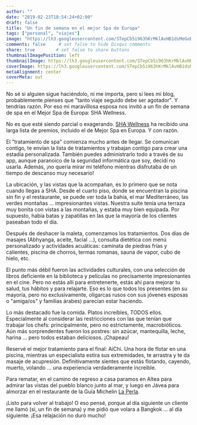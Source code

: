 ```yaml
---
author: ""
date: "2019-02-23T18:54:24+02:00"
draft: false
title: "Un fin de semana en el mejor Spa de Europa"
tags: ["personal", "viajes"]
image: "https://lh3.googleusercontent.com/STepCb5i963hKrMklAvHB1dsMeGoE5-BFJTDRCCQytgNChJaEZ9b4Rvb-4fN_QRoMP8fnKbKfCJYu5d1cOEFpDJ9VA0b4FylAp1sDcNLKTLkEMwUEPhVq8XhK0L61UhMCu33axkiTak=w1920-h1080"
comments: false     # set false to hide Disqus comments
share: true        # set false to share buttons
thumbnailImagePosition: left
thumbnailImage: https://lh3.googleusercontent.com/STepCb5i963hKrMklAvHB1dsMeGoE5-BFJTDRCCQytgNChJaEZ9b4Rvb-4fN_QRoMP8fnKbKfCJYu5d1cOEFpDJ9VA0b4FylAp1sDcNLKTLkEMwUEPhVq8XhK0L61UhMCu33axkiTak=w1920-h1080
coverImage: https://lh3.googleusercontent.com/STepCb5i963hKrMklAvHB1dsMeGoE5-BFJTDRCCQytgNChJaEZ9b4Rvb-4fN_QRoMP8fnKbKfCJYu5d1cOEFpDJ9VA0b4FylAp1sDcNLKTLkEMwUEPhVq8XhK0L61UhMCu33axkiTak=w1920-h1080
metaAlignment: center
coverMeta: out
---
```


No sé si alguien sigue haciéndolo, ni me importa, pero si lees mi blog, probablemente pienses que "tanto viaje seguido debe ser agotador". Y tendrías razón. Por eso mi maravillosa esposa nos invitó a un fin de semana de spa en el Mejor Spa de Europa: SHA Wellness.

<!--more-->

No es que esté siendo parcial o exagerando. [SHA Wellness](https://shawellnessclinic.com) ha recibido una larga lista de premios, incluido el de Mejor Spa en Europa. Y con razón.

El "tratamiento de spa" comienza mucho antes de llegar. Se comunican contigo, te envían la lista de tratamientos y trabajan contigo para crear una estadía personalizada. También puedes administrarlo todo a través de su app, aunque paranoico de la seguridad informática que soy, decidí no usarla. Además, ¡no quería mirar mi teléfono mientras disfrutaba de un tiempo de descanso muy necesario!

La ubicación, y las vistas que la acompañan, es lo primero que se nota cuando llegas a SHA. Desde el cuarto piso, donde se encuentran la piscina sin fin y el restaurante, se puede ver toda la bahía, el mar Mediterráneo, las verdes montañas ... impresionantes vistas. Nuestra suite tenía una terraza muy bonita con vistas a las montañas, y estaba muy bien equipada. Por supuesto, había batas y zapatillas en las que la mayoría de los clientes paseaban todo el día.

Después de deshacer la maleta, comenzamos los tratamientos. Dos días de masajes (Abhyanga, aceite, facial ...), consulta dietética con menú personalizado y actividades acuáticas: caminata de piedras frías y calientes, piscina de chorros, termas romanas, sauna de vapor, cubo de hielo, etc.

El punto más débil fueron las actividades culturales, con una selección de libros deficiente en la biblioteca y películas no precisamente impresionantes en el cine. Pero no estás allí para entretenerte, estás ahí para mejorar tu salud, tus hábitos y para relajarte. Eso es lo que todos los presentes (en su mayoría, pero no exclusivamente, oligarcas rusos con sus jóvenes esposas o "amiga/os" y familias árabes) parecían estar haciendo.

Lo más destacado fue la comida. Platos increíbles, TODOS ellos. Especialmente al considerar las restricciones con las que tenían que trabajar los chefs: principalmente, pero no estrictamente, macrobióticos. Aún más sorprendentes fueron los postres: sin azúcar, mantequilla, leche, harina ... pero todos estaban deliciosos. ¡Chapeau!

Reservé el mejor tratamiento para el final: AiChi. Una hora de flotar en una piscina, mientras un especialista estira sus extremidades, te arrastra y te da masaje de acupresión. Definitivamente sientes que estás flotando, cayendo, muerto, volando ... una experiencia verdaderamente increíble.

Para rematar, en el camino de regreso a casa paramos en Altea para admirar las vistas del pueblo blanco junto al mar, y luego en Jávea para almorzar en el restaurante de la Guía Michelin [La Perla](https://www.laperladejavea.com/).

¡Listo para volver al trabajo! O eso pensé, porque al día siguiente un cliente me llamó (sí, un fin de semana) y me pidió que volara a Bangkok ... al día siguiente. ¡Esa relajación no duró mucho!

<script src="https://cdn.jsdelivr.net/npm/publicalbum@latest/dist/pa-embed-player.min.js" async></script>
<div class="pa-embed-player" style="width:100%; height:480px; display:none;"
  data-link="https://photos.app.goo.gl/6exuXG3sc4YL76ZP6"
  data-title="177 new photos by Jorge Cortell">
  <img data-src="https://lh3.googleusercontent.com/X_J-N-5NV5LNLLJTSGoVTdYRGtZUUm7im5s7upL3UmOqq6WLjQOAre-SnlSGkWigcYbrOq-1IvCS8G5Ll1fxZAOkuGfaqxpHFwxXkhJUXfhf7D6wwCcPQRoLkswDhWiWYP2qlk4Ym4E=w1920-h1080" src="" alt="" />
  <img data-src="https://lh3.googleusercontent.com/2xwQKAL5eUWAUVVM6z9Rnj3nFm7q7nracjieoDpBpQsEWXfJk2eUCWRXDImrhOWcCrn9tf1GB0hPRxntPlq2RaIENhS6vmmYmlKN4-2tJWwshWAEOe34-BHG1dr_pS9feVc7yETDL-c=w1920-h1080" src="" alt="" />
  <img data-src="https://lh3.googleusercontent.com/a5l4tVyMe7mR_zqpC57iycDJo6QE4_LLHMdMTKVbONNLLX8GWpWztbBBEdWpIRo7b9kInMldpA7xHg_txbTmNvk6k-TEyi2ZqLzjTlFRn3a_zbLBS1NfRxuOZDS1ovKBBpjeMCOCzSg=w1920-h1080" src="" alt="" />
  <img data-src="https://lh3.googleusercontent.com/q3T5GfTgOlFTz3ot46IA3PX_r7kF_-5SMtrk3bL6znUCmAFyHq-VQUWzv1qxyLrQeF9UBa1iou1CsX1ttnnsvhxiUopHOaJ0I3cGvJMY6KhZ5gjiIVriKEI-XKkccK4ATLz-Av8cM2Y=w1920-h1080" src="" alt="" />
  <img data-src="https://lh3.googleusercontent.com/6VMpsM4T87P1D1J0JkQHRenN6IBAGyvHa2hAvRUaoef4qwYfuGKQh_VkkVjL8DNirOioB2PdsXPWGhH21C5pKpYUn-gWr7yfLIniZtjxZb01kftT3S9D4WE9W_P309u5iChpzUZ_CTg=w1920-h1080" src="" alt="" />
  <img data-src="https://lh3.googleusercontent.com/QSR_ziB57V3O1OwlFGnQQ4HOqGdmWDALtLqdi7vR4VCh1u0MnYNbVu2JyNaQlpL0iXKTKzScuzjfLJba7bXyLXz-v-0pq1oZXti5Q06tcnq6Hyd2M4J9apXuMNyC2apMTX-fYLBr8t8=w1920-h1080" src="" alt="" />
  <img data-src="https://lh3.googleusercontent.com/epQZW3d9ZJjF0asMJn8-FUsH69gF2PC9Ud9D0XYVchZqKz9xLJQ9efvccgw8mUbA8kQCB4VZwDvEzgIOncpBfTuxObm4IY_QY0NoagtJOhe-rRMBNBwl-gWxFBqSYRVt_lp873BcLu4=w1920-h1080" src="" alt="" />
  <img data-src="https://lh3.googleusercontent.com/gRpSmTKWlVGp_73IOhjkH5Tlt-S8qaQEy0kuWWHfvf9IspfA35el2W6o7zDGBQKhL-hW6uI7jzmAYXiPGKethije_B5FiwxBmGyS7IZ94_indS8oIy9yfnjwsOW14SJ1mYSyV9lgqOk=w1920-h1080" src="" alt="" />
  <img data-src="https://lh3.googleusercontent.com/72Rax4G_FX2r0nZAgZ-WGjIbCEKH-EutCUHdkHrVyPS4uDg7loiheWe3DE98hjQf_FNsAq_lExtLmSU2mRrSWsM0No9Kplff4IjNkQgoOgbacolbxbTrseSk8uqcGzCS0Cm5mEcoZKo=w1920-h1080" src="" alt="" />
  <img data-src="https://lh3.googleusercontent.com/7i6QypBHVJis5Jdwg9PCtaJ_r2Uog8E1sMmZ0MNDH4WI9A32ibx_LtLNKReTHtKZ4EX0pXS4IERPCOFLLfl3l-Vh8eR5IxYQOwEjo73LqEMg7rHfA7Lr7ct5Y4YlGaRdIdCtdWpv2nE=w1920-h1080" src="" alt="" />
  <img data-src="https://lh3.googleusercontent.com/qCuiy4lx972cDotiF6BLx4jMB-riPGx2v5E8sgdZsPqhLPRb9W9GyfCFgqgPog1usxZYUsb6mpV-byHqXqhQc6z0CIU1hmZCgjTG4E_PAxbMb3uZA9_jAdEfo6NVDFCohhVA2EjxZMY=w1920-h1080" src="" alt="" />
  <img data-src="https://lh3.googleusercontent.com/cElTCReQ0JLRUdOA3Ae0JNbJCBbK8cNoP3u0EU6XF9HASnsI_lz1C6a9NjpuysvUS5H_A61EjDYR4p3LaFK8gnt6Y8SnAsjdHwJL5GjAl9bWi6x3j22QlYxRGCvf344MK4MFMFLb1ic=w1920-h1080" src="" alt="" />
  <img data-src="https://lh3.googleusercontent.com/fm6L6GQiofb08h5v46sn03hiJgJHugIwXj_w4OikVt6sBVUhq5Q4ScAXWMIwsL36O0rClfuTMOzJpzzHu_7bVm-xb--j-0V2n_hONp9KegI949M1nhqJ4lUjxAPeWjRL5-PLITK2P5k=w1920-h1080" src="" alt="" />
  <img data-src="https://lh3.googleusercontent.com/APY72sEnsGUifqrSWCEAkF-4RZ6_azMWoh-y30rW2S_Pp_aoklikpc6bJ-CRzifofATfrMOxso0F17EOs1T260JK_cVNfS2kwv9QZMcvRPcf6nO7zR1rlcqbFwuHdMKKzqoJDHGuz_o=w1920-h1080" src="" alt="" />
  <img data-src="https://lh3.googleusercontent.com/wfNiryRHyUJwrABnyNxAVLfZZdZYCoy9MSwjqJ21rQ5psRfY67yPGeK9I3I6O5_ZBTgtmXuVEnD31vKsX_7P4Gdi8QkHDweRxrRF0lRZjo54hltK8Lrk-vJZB90cXUNOm4K6GcpBp_g=w1920-h1080" src="" alt="" />
  <img data-src="https://lh3.googleusercontent.com/unKIudfAC2F5JnqSzVYG2gT4hZCxwNF25qkSqH3lWLuPQOaHtAw_g-7SnC4QMesC-46xum6_l2Orytv5y3pTUywS9kaDu1UqftQzdJOdWb4dy2r4yFA6710pve83zjwMO6yQ7lx5QaQ=w1920-h1080" src="" alt="" />
  <img data-src="https://lh3.googleusercontent.com/qnv4V-tgKz06A0L9EPkRRe4GQIDdXQuRJntmsYad-kjeNshxUY0_kkALlUZ7Qe03HAbU7_7DtetevM2y9-rRu3kgKUxJEcN2xixpiWqS_9HgvHVsz7TD-t5F59Sk_w6T0Oe2A9c618s=w1920-h1080" src="" alt="" />
  <img data-src="https://lh3.googleusercontent.com/BcBTGSbVu31QUsCK9CKLZjgT8Dre74tEt7CEJcSk8qFYg0-eoisFlxM1U5doqJDbEnMvQB3kUlRkprHyjvkeMFnLJ8vtngH5tHTAmUR1CBoDJ2tHAlzJhWmI2q2HfHuxkRC2w2DPzOA=w1920-h1080" src="" alt="" />
  <img data-src="https://lh3.googleusercontent.com/qFSjPhlod9xgEiCpaBdclQQLsur0hKnXUaR2pdOTu6Hr4D2JAQXWusrLDKBRmycFJ9QHSjrQu7AkHHZM6RaGZB0rAvZFn0cLUTYL9qWAVRZKnEAFH_SG3HWR60HxYv9_EUm_-fHat-Q=w1920-h1080" src="" alt="" />
  <img data-src="https://lh3.googleusercontent.com/sdlKMaoNTAJ1FdS06kwFAhiU449Ote4F4Y6UhabEU6Is3wk-_F63Mip5LOsX3IN95ys5si0GAbCe3j6i3ZJR_76OTLP7jIplvPEGfjaphhcyV84W55uHfGCVBzyy_7-be5THgGEnyo0=w1920-h1080" src="" alt="" />
  <img data-src="https://lh3.googleusercontent.com/OQKU523RLf0iWz84jxA372XzJdlwCbhH7Ek6B3x4FivngYPJy7U9CCYMd7rh_RBWDrpYnd4n5HHB7jP2W9ox4VxHoa6pTewHs1oL7QfZz_JG4VBgCLxDAFRygmL8kU5mYZemoIBoxl4=w1920-h1080" src="" alt="" />
  <img data-src="https://lh3.googleusercontent.com/tmCMqsdYwssmeTXoNrm_vYkCd-xzEeHXBB6fKYy9EwkM14D9TFk00cK4nt_Dmgl0iZHCuHneoqRrNUM2iCub_zLNrOO7uFuCwCYonIzeeEMkbiRhtP_BA5cCHB5W4KXw76UP_ZrPy9k=w1920-h1080" src="" alt="" />
  <img data-src="https://lh3.googleusercontent.com/CYIFy8Mh7czyQBTldiTsEnk1z3eDA-YVxrKqBKoYCmGloBaj0z-bzOnEH93zniBf0D_XzWpYl82UZoFBwynWoqSd0W5FwJrHwXGz0x7AaMN-H7Be7FG2g5TEbDwCcmt-GWoXlSXjIlo=w1920-h1080" src="" alt="" />
  <img data-src="https://lh3.googleusercontent.com/soUOzs-brZdFbL_Ew1Te4aqKKKRrf6oHU1gddIbdnpb6GYoBYvkdAgpX7hQmZXJHkRdJ-IIEluFagJaP9X6px0S8Zz7C_1xyllnRqNqm-eYla9pM8FaBgstPZf7P-F4G9KH31IDOBJM=w1920-h1080" src="" alt="" />
  <img data-src="https://lh3.googleusercontent.com/qlFVNeTnWQ587sRj3kBijUjxNhFOJAeQWAHwaxWlxSR05Eb5tX1Dvlb0EoRp5taCxJD8jsxdndzpDXI7AD0ltpOc7fsXjBNx102bZkbLZnuTPy6te8VdW2SrwFipuQ94z4PMkXsTqTo=w1920-h1080" src="" alt="" />
  <img data-src="https://lh3.googleusercontent.com/TiRBcPoE1d7_wcqgmFP0fAuJdHPyhqG8DEUElphbO2nD04seaW51KKit6qJ080nS-Cmn0uoaW1VikQstxoss-rLZR7xzXrIMLEfiU_alQd_H2g36Zmfu3x6xwqnk6fqBbIxFEFd1hqQ=w1920-h1080" src="" alt="" />
  <img data-src="https://lh3.googleusercontent.com/OVOLzH6xuYELYY1uaIJIy5afZHq2UsznmNQTI0C8GjwrNGMHJQ0vcZjQx9XZvy9JmEVx70BWDT93083HL_-cpIjxaegq_MDFl3M2V2pl7F33AV8SjUfWm1t9OfEbm7OQ7_Xnzr7aXQI=w1920-h1080" src="" alt="" />
  <img data-src="https://lh3.googleusercontent.com/QnTaqpKqSReTLHxDbj9bYvzyXpPoKREqYyHxnuecfq1ouynSBSpTRta6om9CWZTvC3mB8U_LSus52o765bAh2NQ0c2eAaLHWH3564xLKw9I6_QSjiM5s_6Bv2DcApvj5IFRwRSUf3hA=w1920-h1080" src="" alt="" />
  <img data-src="https://lh3.googleusercontent.com/MD-w_MhGk60HuclIGBGfU4FeJVA-MZa5ffYNzLaY7g0BdbrMKFZG3jkUbhOTmHUgyC-u8h5cW2tuWG2w2A6lUs2DQyOcVrH9qMeBNxa5Q23NL7fEh_b9yNBbafQEaEY0u_8MSYspaqw=w1920-h1080" src="" alt="" />
  <img data-src="https://lh3.googleusercontent.com/Z6Dmy2YfYe1dqD1PTuy63JCjqdTJk938T-rQPvZ-dAw76SCq-fzPl7h393sf9nrEMpJ7LoXJrt_X8OIO29LcN0HusLrFv8qtvh92w7RC0AuPy6RwAL4XCdLdVWs7l3N3pulGZCEj6A0=w1920-h1080" src="" alt="" />
  <img data-src="https://lh3.googleusercontent.com/2nKJ_SQa3_n0e18iu_SCE7nZv3QHg8BmyRBFqz3IWA4W8bEJljS6nJ7GQhEjRdBRlvGOJFVCl07YsxMZNM8Nz_4AOngM3Dg7W87njaOVxL57-CaTGsK8IXWMkxGH0cp-opNB8jxSPDc=w1920-h1080" src="" alt="" />
  <img data-src="https://lh3.googleusercontent.com/Bi6VYO3ufwdabvFKAlVNl1X0cxPmzVpiNaTm3YRG6H1I5YzRV8hinrmZEkRkmdpputMWM2fATyZ_Oa-zaGZ_lRVu3d3Hf5fOofVmaBfb6hggXqdNqnFpFVhduOGWghGYy2h6tWS7cIQ=w1920-h1080" src="" alt="" />
  <img data-src="https://lh3.googleusercontent.com/s1PoZpUPOd64VY_gIxHP7gQJq31JB3VVodeV8MCLw-WWccZnAxmtt06rI03jGd5e9A6Upoo5GP_YV9eMWrQQF3Vh-IAqc-_Sb3ye2UElv9JqLN1phpUMeUVxaefTHLBkxCFUnf-Db_U=w1920-h1080" src="" alt="" />
  <img data-src="https://lh3.googleusercontent.com/y2H19oj_cfxbZgNe97VJIZ0xjcaSgbB8QKO9QQsrNj9jjWA9UDHgdJhqv8pBxu_wTIqDJSXbnkyF9iTrEygST8l9PumKCVMYvqE5MQb_v7AqudQNfavmOEexpMKAuQHpBr26sKy2-7U=w1920-h1080" src="" alt="" />
  <img data-src="https://lh3.googleusercontent.com/KOvPXHyLXrv5Vl0aepJhVluOLeSBWghGV-u_FMixSNthPZFU7ie2OPWr7KQpESnrpOGdwhjsozCvHOzmyf7qMUo288GDlwfZm-VEQ60CNX5cg80Hz1c9QlTu7H7ZJ0GgOdWkfkKCpHU=w1920-h1080" src="" alt="" />
  <img data-src="https://lh3.googleusercontent.com/aeoE_xv4cRtbEJNFTZ4vTke_Wd9BXgtcDm75sWYH7j4jsBMDEGn0Xwa0vgatGxGkQ4aNvcX5cLhPnJmqSDBSxxhIEYNqNb9sXd3KaGlrLhaC51pL5hqTzbQWA5zjVAbmvXFR_6JDPRk=w1920-h1080" src="" alt="" />
  <img data-src="https://lh3.googleusercontent.com/sUGdFF9NfXBWZ46XUSURYrLkkVzmK9GYTdaTvFZponJzVJTUsff-gWbliyYI6z1dxm4gL83zBNN15NkRkhzZowT4jSgCfqsiQdjIJ7SbVopZbz9OS4tUl66796jz7aaUse7ZY7FRNo8=w1920-h1080" src="" alt="" />
  <img data-src="https://lh3.googleusercontent.com/Ff0BuZdoR8mLb-0aZtb14Tgz6wV3MRTONJCCOepUkRFEGmPRD3iEmedFMxEOyZteGy5NqrXr13TL2vECb3A0xHSbddJy07-Z8U8uxDGs5qUr86xxQDgWARI4y1JCXhI51cuDkko4wlE=w1920-h1080" src="" alt="" />
  <img data-src="https://lh3.googleusercontent.com/2hS1SqET3mJM_M8vqXBfonZnfXF3UyZl3IqCFdpODLHk80GVRglS_BuJYtp_HZllijaGR5RyN2IdaKnyG08cJV9G0uL9YANlWA7i8a2ConYuDUCBG3oJNBxn7pXPcoLsth5vbKJCR1g=w1920-h1080" src="" alt="" />
  <img data-src="https://lh3.googleusercontent.com/gh85_HfX5ingRmKOEEHSPRN7USbnQJj2cZ80P2dXREHyxzXHyYQCJTmVJPCV7yIolR7wqo8m6Ln_ZI3VkSHDWXm25MGB92YcbdzP9liTTBvStXmUMYfpODWdKLtOrSpmiBZwiQUFX8k=w1920-h1080" src="" alt="" />
  <img data-src="https://lh3.googleusercontent.com/6QdrnACbSYb-FMC7-gw3Hi6J1o3nKh8bbTVkPK2fGjxoDENf5MUi8YxZ_9ljxThlkkQiLSzme-T74Gse2BK6YTn8IEXuxv-eEfzqCa62h3D8NJaKPZe9jhTbPXXR7vcuwi0UWr2CAec=w1920-h1080" src="" alt="" />
  <img data-src="https://lh3.googleusercontent.com/45p0Sfg9a_nL-705yH5Akc1v2i9wDedV0B6WHCvKb_Ix8nnsf_jOXnRFjFL-k-semEu_5Zg_1vmp9feARE7krtkWVgqplqWVd0OKmIDEzRXgJBFqkVUqFpOEyD4KuAse-D1fcPGeXm0=w1920-h1080" src="" alt="" />
  <img data-src="https://lh3.googleusercontent.com/_M4UaynCeQupICzUIJJyJD3jK4iK3lH6e9qjMybYbCkWwqa85RFzKJtL4NSOVJtvbDjiHzJXBBHBSC-4cBciKuvjhgWi4E8h15lfJbSp6o8WlNb5zB5LOTj99o65sqK7SNFIfEEc2rA=w1920-h1080" src="" alt="" />
  <img data-src="https://lh3.googleusercontent.com/brhE2ZWtrU1vjGjP-9i9aSxxaJkTrmA4plw03u5UKoaTBAT7WPqo5AE7qx7cIm9T5483b6nHs4aCbKrlnqAU-U6OB7pAD7h00kSKxHUslNuv5MJzF1FujPLdzI-At8RQCI9htFhPW4w=w1920-h1080" src="" alt="" />
  <img data-src="https://lh3.googleusercontent.com/dAKWmdzfKLHYwKcrWlR10rvZxxIT4db-Uny4VaD9K6G-uI70TcJRKXNOu4nXiEIJVAzd_1PI1OwyhJXxHQN6xycx8b5I6T-iz3BOi-5k0e1oJwo1UkVDEjYIP_CrLSDQ0yl2DKzV6sE=w1920-h1080" src="" alt="" />
  <img data-src="https://lh3.googleusercontent.com/RMNkACh6YJn7QA0roAuhufvwUZZ-kYNJJNKHWCoCQfatC8rvhx5uSa9fPyIY0rMaMB7sN33Vxch9pzv4k6q8c_HsJjMwVzNAI-UAPZ7AgNvwcqOoPYGUPHzhpMVD7XwA3-zb1EKdZws=w1920-h1080" src="" alt="" />
  <img data-src="https://lh3.googleusercontent.com/_fV2U_pK6wp5tjE5B-wTJ4_3v6SmXeOLDOPEBX5oeOhDbvrU-JRtcJUojjYfUf2uR1l1KLLa1znK1pUdAwY9d53VmL2hPqUJXVfX2A9KqValvssYikqXJeAFRyo_ACMn9yvNfCB0Zm8=w1920-h1080" src="" alt="" />
  <img data-src="https://lh3.googleusercontent.com/c-iEh4wMNPsXUagh-gnLOHbauIDdgrQH1_0jWcFWRa4tXNF_rwk1OxwrNwKwoZbvaWAT4ESag6u3ZLl_7LK2fOmZy8Vs8NNiMdzea-L0n9x9fhU0ggdbkHdsZPVehqu12_Mk-GRm7SU=w1920-h1080" src="" alt="" />
  <img data-src="https://lh3.googleusercontent.com/-jqcvGlmjwSUrL2WYiCG4_a6-I1s9xw2eHMTEjAONmJs3djU9MDwbBgKxFZcHwaaZ2lY3Chc8Fw0tTuYLJXWM6M2g6fEyLnganTQxG62BfVyj7eFpUH-laumpZ7ZKJLEj-SJNPkvcFU=w1920-h1080" src="" alt="" />
  <img data-src="https://lh3.googleusercontent.com/na_dRioTmLUMYILZVjBDXz-7y5-BYQE7ly9pSe1wX_2_MAjhA2_WWbcaFVUlFnWyC9doK1190dN8xGqeSnES3t6lnJsJedpJw5nRrfqqGtQNHIffXgEO256zKDzC2AzsVXrxkjQvKBM=w1920-h1080" src="" alt="" />
  <img data-src="https://lh3.googleusercontent.com/unSIki6T2e47zAkkpkOPzxm9F32qBn3h_0rQsPeaDcCdeELAHoNT6r5v3m2hHulAG5qGhI3AOmZUypgURH-t6X6-zXt_yTGBxgpu8QuiB8qjdkpMR8uWv3CVP74QqgZeSeYCBTEXkIs=w1920-h1080" src="" alt="" />
  <img data-src="https://lh3.googleusercontent.com/lFXoHOLKwxrVYxpFZAxvUb6-Y9ukdxCsGAAQ89HOkRmeUBIXNsugXwMS3wLY9JtmjJyGv3bpZQKY2iRFkb9pbZkp4N8AiwkCt5qXQCcfJNXTxs1bhylt1SYcE7MmCGKFGCyvg0MIkME=w1920-h1080" src="" alt="" />
  <img data-src="https://lh3.googleusercontent.com/MqFO2Y91RoR3ffBb50ic5glzCDfMcL9_62_ozG-D53G0okgxtEQtF1nfqSh02GOfn_Cm6URIU9l8C0qsaodUJGCFGsT7q6L4qkILo-H2VX3fnmY7EZ_bUZiL0ej454xeEGwwrYutPeE=w1920-h1080" src="" alt="" />
  <img data-src="https://lh3.googleusercontent.com/ittl8sqL4XefX4nrZ7DNG46PbQGOI0c7ywERrYyd_QXDGOQOqlbxDrotJp68ggZ-LiFu1lWVLPxCmZgBzMT09xKI1VGNauNmOdz50zzo72_muol0ZrNh7CkK5L6QihZWL7q79JV47HA=w1920-h1080" src="" alt="" />
  <img data-src="https://lh3.googleusercontent.com/xE4P-uQ7yt_msAXrOFsaeCFrNVn9gLiF_YgxCbKz5PEFAT5yJNi1WR4_j_nfagE2MgksIttB0H9pNru2talM9dnX05dGVrwAx74Ex7JX_T3KPhraQLPDe8eZKkNptNqjkpZMWL__V7o=w1920-h1080" src="" alt="" />
  <img data-src="https://lh3.googleusercontent.com/PqufV7MTUPRn8L45PFUExbs3aJ55anOiJJDoeS587BHNcix7PGNWlidAwPyVybIMYuQ4Qis3aI6Xe-zFO8P8FK4Y0yG2prFZWqbZPVsCA0AtlNcvbPKlfucgRqDVdD9KnasNqiEqT-I=w1920-h1080" src="" alt="" />
  <img data-src="https://lh3.googleusercontent.com/EQ005pNDSZ90KLUrYjEQ_heA1hBkmFzT6ih5ayud_5GxoXc1DLsKEir0t1if7pzIx8PIOK4xq6MrxuRimI8aPP6C2U1wHBCd0NgqZ7vVGI2Gsflsw5oXPYLqUktpParPUT0MJyTxjpo=w1920-h1080" src="" alt="" />
  <img data-src="https://lh3.googleusercontent.com/f7Cbqp_3QZvPzAG_G8GuQc1LAXwx1Fdf5c4zY2AISWspq3UlxrM-C_s2Jmw9A_NgtBBfHeK0xibxvviMHh51OWb9AVbFStknCd-ZcxnvRaigmHIkHqUmE6QL_N919ZMGCMJsbHdcFeo=w1920-h1080" src="" alt="" />
  <img data-src="https://lh3.googleusercontent.com/dTVPzt8Sr69iycgNdbR82SJECBNETCEldmd7pvohVLMS4eTyfoYBA2F1k8Tbtjgqexotn9cXI26kL7yvZ93Oh2d9euJdQYnaIrHc2VCM5WGFZ0hm5SMOE9Kkx3Xmc2rAWK5opKuowLQ=w1920-h1080" src="" alt="" />
  <img data-src="https://lh3.googleusercontent.com/04jekWRc0btJ5AaldUrZbqDS-ktqt4UbjN5o9M2B4lYinNoz7DBEGFgZnPqJBvd60ID-KWg3sX-3BKOxHrbMl4NVDD7xtVWEnMtATL9FJo3XxKs7JL_hde3Adnlyhj8UIOvfTWAhlcc=w1920-h1080" src="" alt="" />
  <img data-src="https://lh3.googleusercontent.com/eCm0ONntNLNLIf15PIYuHo1NOsCJRjkYnZXX-rklNSvIdXIbGI8rwdQuiAeLRrP9glYOkWxT90us_SKsgoZAe6dAPmzVyCaEAJjoDcGPsLg4j0pRjYHiTUIQaosTkeZ_HK7srKsj5YM=w1920-h1080" src="" alt="" />
  <img data-src="https://lh3.googleusercontent.com/NkU5JIGA5BLFXYq7cVTPJI8E56IoG8nCKjm1RGgE9foUwrCsgYI5ggLk1D4SIsWYdlqGYdL94cx7wK0h-kA3BwySAWKMwSH2ikmcnGuGC9FPNAqIrn_sIcE0OQWwpZa0Fsv9MfLF4-g=w1920-h1080" src="" alt="" />
  <img data-src="https://lh3.googleusercontent.com/x86f5bVCj33kYEvGHssqYwmSg3EaAXerZW3EYqYUj2hVBdS2dHXByx9zIZOY0UISZXN_HUL2l1XfDCGxByxTg_1Q529B4P5wJFXFhPcVctyaOADsaR3IO5oP45ld5x4ldu34iVeU_zk=w1920-h1080" src="" alt="" />
  <img data-src="https://lh3.googleusercontent.com/6Y2dwqujoYl1vAyfDwwQCMXYZDOx1KoaWRRZjEXVI8ZaZ7L_2nvoKze7w5iSVFI-vhzHs_tN1hUeCt4-_OBpScAm8ZudZgnAO6UboGYeZIY_8F4qo_0A4UOOJT__IY8dbwhFHBQAi2s=w1920-h1080" src="" alt="" />
  <img data-src="https://lh3.googleusercontent.com/9SEhoH7GDsmDiTmBVRN6iyOST6mZLsXGcZagH4-IPH0n710XLLJdEVZkaDysR3VU4cX5P2oXrhOdBzTdx5beXau6gNkKhErjgptimLxPKTGo5EqLIvjZWVXAOOUW7MPMFV5plOSolZE=w1920-h1080" src="" alt="" />
  <img data-src="https://lh3.googleusercontent.com/Jmw2bv03IxgpKXkRfTRhfd_PFfBZH7FZS4IwMFunKHouHdKe0FR2Dm8QvGHs-BAM30Qma1O6lSVTFvW-dKbVh7Azi0VO2qAe3k0w7f9n2Q2hyS3KIl18lPqCbzD9HBi8jVssdbQiqBs=w1920-h1080" src="" alt="" />
  <img data-src="https://lh3.googleusercontent.com/mm7wqXUq1BIr9sr2jAbWdNqN5V0PyOJH-MsZyCbpPTF94OlsEvKM9blhXFl2GoCNhLPNmANrcE_yfBp2dLhk3E2MB06WvyhlGUHBrP2LYSK-WDQke-5deImy-kYat1Zq7hkb9auzm_s=w1920-h1080" src="" alt="" />
  <img data-src="https://lh3.googleusercontent.com/OMAYnBGOiPKqu639izB9nIm0m0cwqOpEqm5EL7NLGS-1Ujf_h7WewJqatqCc3ES7vYhDHcyV4FRseXvjfaRZ4bh6ac2Hk4Ozl9YKK10z7LEMtOPlLQh0kUgk6LAJsl1L4QkTYpieykw=w1920-h1080" src="" alt="" />
  <img data-src="https://lh3.googleusercontent.com/Y1ykRFb9CO8y7icjOEtVgkoLfl4BsSvFaNlt9k8xElgjzFrwDMiaM6qxiHl-VJB6M8W37YF2wNWbs4bGpWi59Cylm02PMhykhOvZ0vSQkAWBi5TYUk2oGarQOm1vSqRSvvQ9nU8WkwY=w1920-h1080" src="" alt="" />
  <img data-src="https://lh3.googleusercontent.com/Nx12_ObqWisRqIkTjNw-EI3jJKNUV-FrbiEUEpieh3JJ-zjSlQcNkolukjyz4RZ0hjw8ltBD-r_O2BVVKysRdZtjpACxKPpw9_TfypK2FMryTJADVHIdPP3vJbguHz0BKUmkt2aKUtU=w1920-h1080" src="" alt="" />
  <img data-src="https://lh3.googleusercontent.com/wbfUGrEpOd2zEpwuSkbQGOuX3ivTqJG1gs6xtOyACPbqFzIGcD4VNk1jLmCrYpYdXwWWV7rny0XqHDEFeNfPluD8W8wNUW-LM6CGdxsv3VP4V712X3JagC7Pra-ILPIX1wY6rkAH4HU=w1920-h1080" src="" alt="" />
  <img data-src="https://lh3.googleusercontent.com/NzrIpo1hfFABbzuBe4JJe13tOVpcCh9r5SbHCiyAhdOFSYBPSv5zMObiofsHndzTLUGslHDoxy5YCaqOSn4AAy2__WXDRdajwxLkphfE8NiyaKoDa7psxneRMZZKCFJNB6PAUPlqGWM=w1920-h1080" src="" alt="" />
  <img data-src="https://lh3.googleusercontent.com/hl5u1Wr2--uko74TFv97jUX9HryFxo2GyRLcM92Taq2R3MGDzWrh311W0Kqb9WCTBUVZZeP0lg8kk5g4xpb5nGChrawrUTHDmibNA4DClI8qCpgvPWDUTd-WcWeZADhntqDfvobvU6U=w1920-h1080" src="" alt="" />
  <img data-src="https://lh3.googleusercontent.com/8RAU8pcGlQlehJJcfQ-4lwkWPsDnuY3Tu0PqFs6f5cmT8xzr7oFAQN37Of31jGkpdrZQIHnsoY3Nk_TkBx5PqUFxg2KICdbftuC5NK6qqPBv7t0DE_8hnRPHurMIqKD8nEjXWqOBjd0=w1920-h1080" src="" alt="" />
  <img data-src="https://lh3.googleusercontent.com/Qgl-aiDwlD0Yww-5q4vpZTin4dgTf3W7SBAxEMw_3OAAn9ed2ffdNG8AltakMrrmGQPGTa4BYMT9kj2JSUz02TYmlRtzCnrF60BsmwN4EbC9YdPF3A9JHdwD8Fbf4lbPvxXmh_6MYwA=w1920-h1080" src="" alt="" />
  <img data-src="https://lh3.googleusercontent.com/iCcbPjv88qv0jHfb7o7cDKgMOHd9mhV42KglAKOC4KwdUwNlgkhS2PMhTqDBOYTT5Fr95L6vivlJheIn__61EO1pEwUYuTozzdBe1MMVkIAvGr7HQWJfjRyos01rwujgJwYD0Xg4h-Y=w1920-h1080" src="" alt="" />
  <img data-src="https://lh3.googleusercontent.com/HHnOe4aQoJwiM5X4v3uvYEVLt-waYEsMnfxNIkXzxo-0ITBnDcWAv44Rbh8rJ8K_9dzVk7l3F0ygE11E9jQ3KTY3xM3sw1Rt-eZlCLHoONif3S9Km9FEJ7e4vLsfpVD1fdm7ZY0o030=w1920-h1080" src="" alt="" />
  <img data-src="https://lh3.googleusercontent.com/2j3cj-dcwJSeTBEUEBQT6Rkdts_yLlSZb4ssnDB6rxWGMMmBE4O92OB9-cI04a1dwrO0mqVAMbKHjVnSAA5WEsHHraugbGqOgDpu_7eaTrQ0QYqImuFRdWnjjgatNI7vdD1H1lhat3Q=w1920-h1080" src="" alt="" />
  <img data-src="https://lh3.googleusercontent.com/KoQbNYVw_PvRS_C4iznBKXBgYUE5Z_5IgghIICzygxXezPZGFXI-OoVBExbWJS0ZzZlJG-tXczqmfjqaUsKVa6qxR9SLu2rO2OUFe6GtezW-YGUjAUE3K34hT3bhMKUyK6_AAIoPCtg=w1920-h1080" src="" alt="" />
  <img data-src="https://lh3.googleusercontent.com/0ozofkzjHwGAT77ZLmz_T573q2P7AYpDa-p-SiGeGbDHYafihMln9ZvIBLiroKJ_TV2z0JamLW3eXMlMseob2JcM0w7PrUKqBPWQ1AtKSuuST14Gds8QtwHCQmU6dLkGjN9-pkklJ6A=w1920-h1080" src="" alt="" />
  <img data-src="https://lh3.googleusercontent.com/_gJZ8gx9-S2ACZ7XFwnLrwa3N4LYpqKVAMEXiruW4vzeeQ0pNd5cKaZWIe4n5kN4jSFu4uv08mk5YkF0rMl3EMDyH4ch4jHkvVZ6LvwEI2aaiqY46scooC9udJnpB0zEeqHjwa3inHk=w1920-h1080" src="" alt="" />
  <img data-src="https://lh3.googleusercontent.com/9l4NqsvQ5MTGCkxHF1nODP6nYKr3g5K_WKRiA4XWQaKSJtMNBMe0PQitEUXKGX6-if-u3pCpMGHQ_V6WrOynqQqWhYcp9Alo9AIFpE7y5iQIDcsxF-wkyEmcjIIPawS1jW3QiRziNvI=w1920-h1080" src="" alt="" />
  <img data-src="https://lh3.googleusercontent.com/gJ8LxktZYmsZR9EQLdC3TSEvbgq1jfthBkeQQ96AwqVHV6ovBZrkRyldaJc6rS-1-ffPmjwwv2SqU6h1OKceDnNc3lxzk5ihOqg9HokTGvbpLdPmx5tQ5LAp9qMh3nws26x0GduL_TQ=w1920-h1080" src="" alt="" />
  <img data-src="https://lh3.googleusercontent.com/kLWCGGbP4Aj0_uiS30UJtjevvc1q3TSrK7-FYcwZi8P3jYRXK4IRkn2t_tbvE-RFHL6MaVbBcUMlYrSWpPG1gi7b0ktFudqCRNGWBr_0m-hLQmfC8Mj5NW3tN8rj2iZdCy34-w-xOXE=w1920-h1080" src="" alt="" />
  <img data-src="https://lh3.googleusercontent.com/rVZBLk1HYKZ123Z8jh-2vqIRImn4XBbleSjVKYNyYC2Wx4wZqWal4SknG-6dy-FdRgRre_OKvNm9th6nMz-Tpi2b5EwMEMFvJKZ2RcO55uz4bRIIy8C4-BbMT_mFyCPab1uMtjcTjhM=w1920-h1080" src="" alt="" />
  <img data-src="https://lh3.googleusercontent.com/bg7TbAAFlNlijgIUFTNIrGKFaD5vwcYSCOoOoAuDn9qI9FzTyEb-BgRdHiohYihb_JkkIl2S9S1GKoP7dBDRJxYVKUncKF6Uc_8LUWqqfVx3mmiyvVqoKA2sx6tnZcQzlyo65Sn_yPw=w1920-h1080" src="" alt="" />
  <img data-src="https://lh3.googleusercontent.com/U5qhcFKD3ncsOJeNYteW3OmYmfRbQW_CmPXCo_eOXxO6TawmkU7osqTATnYSbGxeUDhCtV0KJHo-GXDqiGPnZuqolZE9qflXBt0S0MaC5hqV1bhsFsmFe-37fkhZq5SYjn4TshEUsjI=w1920-h1080" src="" alt="" />
  <img data-src="https://lh3.googleusercontent.com/czGg8gd1RdSuQs6GRbbhFh4wZhipcfp9tkbSPPPFFfsB5W61W0nbNJ9t-Q77gn9y2UHcI3nWbTvDgcSU28gTqWblCKt0iTeWQER-E7DIcHzOh4kW-306D6WFY32L0FRnb-PF60XUjvw=w1920-h1080" src="" alt="" />
  <img data-src="https://lh3.googleusercontent.com/cuWOp1iVVjKYa4XL3xusGS_63UVVRcmQs9EzxpBltFE_6JpD_Y73ecrNmuKxWRJvRuaEiDsoulcn2Hj_Bzi2oMTECPsf1VN39cdHkb0sAd5u6wgd53mYpzCuuckGZg5QSa__yTLIxVs=w1920-h1080" src="" alt="" />
  <img data-src="https://lh3.googleusercontent.com/xXIBmbjx4elCOjRQsgd_GVFhSk2P_zSs_he60uGVghCR0JRarjV27_kYt7Rp7XLGKDbSL_Y1BCtG2Tmf_6c2oE-l78h-BliF3Dr3_ypE-X9zm5mQ0eoYx4pJLkV1-gYfWwF_iE6OOAI=w1920-h1080" src="" alt="" />
  <img data-src="https://lh3.googleusercontent.com/YchPKUZBTjHf_1E_7GXxPzY8rgcX5kVFxMvSHHGBAxMbHFnS3PhyBeppdcKkxx6OkE2Ep1NYrL5fbmOlf8NydgZvLE6q2h7KMATB4VRtruNGIEp2OMQYcUymbVFPPcQcL-qm0sFnijQ=w1920-h1080" src="" alt="" />
  <img data-src="https://lh3.googleusercontent.com/noO7rhN7b44f0PUcyNFXKuo1nerjLrSOyMDBKBbOyequ_ZHZ6uUk-VHF8v1BFp6ZPACC-DDDpZj5tEpP8tP7LZf1Djkr1w5iHXQ_71_F237k4KlCb0rKSt-38E-VFtnGW8kZ2yO-4Qo=w1920-h1080" src="" alt="" />
  <img data-src="https://lh3.googleusercontent.com/Asg20_0BV3KSOfmeSTme_ulyTm4NFQWdmci2WlH-J0Nx_xce7TB7Ia7e-pqpnwkhshppKL5SMnhxPiaGuBVWC9U5k6swigQgS4X4kbiwB1zE8jDHLrDkTSFsU_uv8oyVtLDcefnrgSM=w1920-h1080" src="" alt="" />
  <img data-src="https://lh3.googleusercontent.com/ISb2hvFo32WACnGma7ZqkKgeUvaM14CYtM__oCWZOQaaN6_oi9FwMNmj39PbnkA1xc_5bbFKxtLWUe0xLWzEo353w2j3ac0GlFKDgdcf8oQHC45OKYpJEl6rbcau7GvH3eSTvlMm_QY=w1920-h1080" src="" alt="" />
  <img data-src="https://lh3.googleusercontent.com/qsFOeYayC_JpUdRv2l9yLiaPtvr35m6xaz0FDE8_MyKfLW1g6rpZPhruiPte1d15P4ztKu_ptVzzaCEIbM13_RrxscdKTDBePKkQY7VAxmP0OwYXUJDwV26ioZHQBdJPER59MKBZM0c=w1920-h1080" src="" alt="" />
  <img data-src="https://lh3.googleusercontent.com/Nsua993yH4fFMgcC71DfR8disLxkewENJiBodqTYqIOqOo7NngqhUXQz2tbOkXzJ2bWnyb5_5qxO_a-xlekH3CaS9YDH-ay8JKRdFEnw9h1y3uv7zZRJqrOhPWt8kfkq1_bUztaG9DE=w1920-h1080" src="" alt="" />
  <img data-src="https://lh3.googleusercontent.com/pHwLh8A_J1Ia9chWdgg9FPLBeT5Wxa4Ekdnuxu7HIjeKijX-CFsWPAtax5aH0reHv59YjEkdsvz778CxyNuiJpRBiqEJACCVB4xujUhqQk1JKGv5aTrqwZCTgfh83irTHW1fL2ShPq8=w1920-h1080" src="" alt="" />
  <img data-src="https://lh3.googleusercontent.com/L8W8AsSbWplFgKMtgEXmmUEiLSd1ZSoC1pRVqWsU5p99mjzAL_UW6ef2oPgLMmFxHIrIXhFNKA8KmIuerK_llddFZ42y9meJDWsN7KBUE2UAo36m0nPaBnueCbWfM2-SAs9012nVF3U=w1920-h1080" src="" alt="" />
  <img data-src="https://lh3.googleusercontent.com/j89z964UqGW_HnO9cAoNR6CgOm4Xr2C1Y5GyJxkA1jciByPoEnuc7q0q_mcN1c6QEOJdRfvv66CDp82h6KQb0HBmXx0Mg3xBC1P0BW-zcTn06qnj_yrqQNgEz7c0D-wxn51Ud6g_PA4=w1920-h1080" src="" alt="" />
  <img data-src="https://lh3.googleusercontent.com/IoSd3ySPtIcnE_kcQafWRJS0CmPZ_gggrqTjOaliTBeCrvL0zhzc3FhS233jfeajrKqc7TW9YZEw0zhwLqvWoNDI1ySfKqjzaRONRO7qj1TrKglTK5zYNRheMVMi619eBTogD3RGHdI=w1920-h1080" src="" alt="" />
  <img data-src="https://lh3.googleusercontent.com/J5rXfMDsQbHsN5OlO0LWFAzjrVNF4pE7fcoN9UupTaQrd_pROHeWERlp_qCys_JW42dStHcIRLkYkbVdSu86dPiteI5gXg85vHaktUSMuFy5nJBnZBfvD09zh5NIimTcKFwGkLLUXb8=w1920-h1080" src="" alt="" />
  <img data-src="https://lh3.googleusercontent.com/K04WuwvPqPRQgqzEwXHSTOs7U3T5VBbcwWTiiPOQEWoWolZQsojc2nkL-PvO3K2pYIH2aK0Bj4Vua-DL3ukQfNMFGV0RV6xWgAvlY0zQNhPLP7mdawCXmKFg-J4cKXtEvwag-YWC5RQ=w1920-h1080" src="" alt="" />
  <img data-src="https://lh3.googleusercontent.com/PD6kAlQf9HZI4iUoab1xgkSKpe7G_e5gK7CeYSguDMk95tPZp8ygirqGxGGv30M03oPJA-y9tMIEcvioWV2shUHtALcl-pNEnZa9kp1tae7-BNke06LnqbjU9B1IbqDKYgYN4Ix3aIQ=w1920-h1080" src="" alt="" />
  <img data-src="https://lh3.googleusercontent.com/Okl5XJhFsWG_S0d5aKoHyeOr7ZciS4gYg-piQK0VI0DiUMl8iw5KBjYgzw6y5T5jbNtXYwXTiQqQS4Xvqs9uFaBX37eIwoe2CpQZpn36zXKdjLIJgenEDEHPzdwUub6STkblQ06XVuU=w1920-h1080" src="" alt="" />
  <img data-src="https://lh3.googleusercontent.com/fuPHPnOWQEdm_dKorwK3QLEEXX8azpH9bhl8UuEs2zdgDqoydFskOaD15lOy9qO2Tc2fibNoqqZR2VDBsZm-s-hf5jWCTk53uopBghvi3HQObx1uNhngfVFRBjhKjKdjxVYgxYIThEQ=w1920-h1080" src="" alt="" />
  <img data-src="https://lh3.googleusercontent.com/UymqN7ilNtNDxAs6BpaTVUx2hdvQFFwL0px7PFQuFHtyaXamptVuLkp7HdYoljzszd9vQonovLGoRfllWbHfgDMEeEkwoec0DxwhL-C-M5oQkxHhYPdyCBflvgsT_ddvdA4PT6FlDnk=w1920-h1080" src="" alt="" />
  <img data-src="https://lh3.googleusercontent.com/C2XfN3kwePTOxFBlDDx81IjI039ReA6W75UB2IJOMLHBYsj-_Y-gFCRSKWfqVWU3hfG0F9-BVGKaVDIvWEbTTkSvT9SNIUTcsvwn6TYvJtzYU0hN0jd39-Hd1s9oF2nx6vFbjxTlLco=w1920-h1080" src="" alt="" />
  <img data-src="https://lh3.googleusercontent.com/mzHwPkyibk7cwTnVFZMIiWP7J2H8tw2T9AYpoDUd0dUYluCQ9HvrfgKXCiTcwIrhLt7F8fmHmzk6WsGTMJFsX8FRK7yYn1U-ofKj2keKN2ZjwbfM6Ss8Urv257NRDrRjw0RK259c9h0=w1920-h1080" src="" alt="" />
  <img data-src="https://lh3.googleusercontent.com/li-3aNbqPtrJwdWzIohxMyUXvVgw4BUTxJODfjEs9mLUshRSENY_A9TcTNljyeHD2CnSEJwSAU6frgvRP5wxbDXcBBEMc8dOQZ0kYGvtM55lHBlkhbIhFBITHUj2pbCXTGR59-wD-xw=w1920-h1080" src="" alt="" />
  <img data-src="https://lh3.googleusercontent.com/LnJTT1URomP2RO2OeOm7RviYS5qX5URhUyxzkEdYiq1uWVd7Pah6aEgO0RRcWcoQ0E-w0RQcb-3qeGRv090gh5cg1ped03mDqVQFvit_8rP59Ghn-gJW08kqo1EkCdjKSlfCY7K2L8w=w1920-h1080" src="" alt="" />
  <img data-src="https://lh3.googleusercontent.com/OOO1PfQfOl10X7oQtiKPwLq0MaafJ2Lw0HFvW2XWvdFHVG4uWBwb2lZuwA2jpsEaGiPKSHhGgIGRrL1JjvOq73XaxuqbKsEDxdT6rgVXR1VZUPvuYa0q8BSQRB6IhQ-K9DwYpM0Md84=w1920-h1080" src="" alt="" />
  <img data-src="https://lh3.googleusercontent.com/B4Te3Dk7RB8eTdVLn1ogaBMyNl-xbxKScVo_lbIqTyDYMXLxw2YcFvTnMLXavle7HnuJ_tfvz2NdinMRkgezRAy53Cg0lmifnsLlFRYAnPOkVLsiTx7q8oCTr-woFCLkMzFwLRSU9kQ=w1920-h1080" src="" alt="" />
  <img data-src="https://lh3.googleusercontent.com/RwLG_bpY_zzx56yk-hADZcVKQyO4Si3TM39rQFazDNck8U3UAEENZ3jpmpE3tTnCROGKVIT1C8lZPHsv5k4qkIY_nLdPGfPT5tzncGejSeqxWh2U2Q7jp0qZF7XtbUs1SSykTLLtLLI=w1920-h1080" src="" alt="" />
  <img data-src="https://lh3.googleusercontent.com/U6wzyZAe9L2bAdDGWxkzgRQGHN9zzfVEBOA5Js4j6aP7A_Xl2tMiztgQ8pm3FLOwuHVEyzTKgXzNfzQL2K-nEbZHSH5Fx4N0vqIOU_VAtxNo1WGt2DS8YuK837gjiK3IrxRq_bMNjbQ=w1920-h1080" src="" alt="" />
  <img data-src="https://lh3.googleusercontent.com/izZEdohDdeviNei4yVbpICsoglJtpW9iYjcmAfkvW6eAgTJtJmwykmWaEllJABJlqcd-zPAKZJvuHVh9P2zWBT5kj0BmOntkhchuoZWm7MLmBmM99aZj9zbIbRHmDAyGdmIAc0iB9ig=w1920-h1080" src="" alt="" />
  <img data-src="https://lh3.googleusercontent.com/U2OfWS51GZRM2XPDaPG-LwB0ZfYU3U-FPKniy-Z6mJmH0CAja5wBjpAuoshsdbCFhuE14OmsT0TzDrkWt3uZE0sYewPCP2g7OCnb7H52R83RX8OJTtht5ZDHfoJqFvbUe650lf4T3K0=w1920-h1080" src="" alt="" />
  <img data-src="https://lh3.googleusercontent.com/BD4fQyf4-mjtwMAvQrbH4eA53lyd5IBaTpqZZeieE6dJwfDFm2owtEqBeJcnu0qmZllpfpX-HwJlVtLMPGTwHZk32G6kJkTPwLFaNQboApvswEAlv2DYJj93wT3MCI8gHnX4Pcq-OP4=w1920-h1080" src="" alt="" />
  <img data-src="https://lh3.googleusercontent.com/eOhdKql_qDkd6p1cOnhXiyucY-X4SvBanEI7l_u95yRR9qQUcF7BZ5uYK2FB6d86ZE5S62Ptm2eGosn4reDYdVFl7nfsE2BKALG1M5zaDXitGRI1V-en-K_O-EC98xhLMT_E6qDqSv0=w1920-h1080" src="" alt="" />
  <img data-src="https://lh3.googleusercontent.com/H4WXiKbbrSv-anMzyBCwwZAgz5B0duouNipxPFD6y1K_eIT4o7-HEsiokRQHSOHqZDFqGLWfuVNqLfsdpwTh3v-3tHe9m0NeRsnHXIIX9saCUT2j-47gioDB24cdIw90UGJlQ4rIv4s=w1920-h1080" src="" alt="" />
  <img data-src="https://lh3.googleusercontent.com/aWe_JrwDloR_k5n8CIgWbmXTon9u9QqKUZhTz6ps-VmBem0x7ZFsdu6ZiGrc5jKZjHuC2S-pqhMw4LdzCiQXZyzKii-M_DcRINljZS8oY3A9Hc2Lbl45rmLENHZNzUcmhTv5BW_Mqo4=w1920-h1080" src="" alt="" />
  <img data-src="https://lh3.googleusercontent.com/n0blVStNlRfSVV9VoajAF32Pk5xerlSAfftlsHBX8rUe1uUCoTRbB3RgSaRvsFxcuEGoKp0UrrB9YLcYgfxcGWGz5bV3w-PEi6LfnAmsdC37qMwP8hFIQgvH9_lLyptKAChhrqjM4bY=w1920-h1080" src="" alt="" />
  <img data-src="https://lh3.googleusercontent.com/b81POoubpz9u_gt-JH1y7ZhWvylnA_Skcp8Vrut0YgPjoNgGndmpHOpBbu4gli1h0IPmWOPTxSCbfVF_si5lg2XBjOr4jUgR93Z4qffvTjRE4OiRrX8yt_ffTa-ltoq1gy2ACqtqGyE=w1920-h1080" src="" alt="" />
  <img data-src="https://lh3.googleusercontent.com/h7OOmXWviCwpgg2L2Cen-O8FwTC6cysGhGgL8dnMSM_yqWNUGNiuG6loNuVKX_eVV-rQSNiX8P_nZMm-uz6yNit6rEu0_fdrE1O1tz_PWxYFY4T8l4oEdjQ3jAOMrBYTgqyRnwcZ6LE=w1920-h1080" src="" alt="" />
  <img data-src="https://lh3.googleusercontent.com/nifD6aWdQOaRmjZIuOo7BGQBX1oyprR_PRTx-ZgVOkerwt_M95AVYycTH-AYbSExVBAaEpTGCV7XTrzYAhVlK4jKvUvfguHTwgkpadceq5xiL7oECXeOGdS3Gw0owLBuIRtp67cGHKw=w1920-h1080" src="" alt="" />
  <img data-src="https://lh3.googleusercontent.com/7yCefAai64OJQuRMWSy_UqRXf5eYYfJpDpY2PPcSPeT_R6fLKIbzHI15olIxeuwrtUAgbLx4KQPy4pN5YJR1Tb2LGQ7OAE_Fm4Mn9MITL8sRJ2wCNZw82g1DviiN1JbuVwNGP7dtcdI=w1920-h1080" src="" alt="" />
  <img data-src="https://lh3.googleusercontent.com/AKJsRePe_RUyXjCLsfzrlMKDhx4w2ZFbftKxAV9peTMKrEdLnIe1e6EJBT9RPDlPLYltOHmLNCcij4zIxCd6OE7wobO_qjOiLuQAToLxV6V1h_wJsPYouCQcZiezlCJBWP6EZRLLxAg=w1920-h1080" src="" alt="" />
  <img data-src="https://lh3.googleusercontent.com/FJjcb3Kfjf4ptq8YezKfpgWCqwVnF9ppfioLwluvQ3IK9Aixnhi-zWz9liNoQvXuqFOPb3fJmZr-Ir3T4uhusHDwpDWPGmffIfKzenFc7MDRwPHfkH6Tji6zsdt0GyPIH4m3ppWjVeQ=w1920-h1080" src="" alt="" />
  <img data-src="https://lh3.googleusercontent.com/tI30hxS-F39CXXCcRjJyDDDll6vSO-Efr3khrzce-5et76x20EcNpWq795LnLxdMLRkTUZ_0jPFYGqHhx3_w48SSAcivFMnOfLXbt4vcFNRmpoO6nGjWXBvXu7WtM2JYNBywQZHZgzs=w1920-h1080" src="" alt="" />
  <img data-src="https://lh3.googleusercontent.com/o1x_ZvzYyKIREtkJyUg8KQFbSR_iJsWvGYkr5F6u9B0VAX9tb92iSH3Lz8xd5ZSQuL5IZgQ-55M9CuEtbBVKhPtKtmvLr9WlOrgC-RYNy3WYmMc2aVt1MXc_i9-rxflnAaJiLtyXn-w=w1920-h1080" src="" alt="" />
  <img data-src="https://lh3.googleusercontent.com/P-RC8wi3Hg6gMAiyXMv16oi-LzaGz0N9AYv8KY37kF74yFIxj3SCvk_kaZE5Rb77UxccnIHcPOqgReJAqeZKpMa2_W-OLTlbH5zHCuMmPyoNX4zBNJedHO1MEG1IeWE6CwKgfh6u3VM=w1920-h1080" src="" alt="" />
  <img data-src="https://lh3.googleusercontent.com/43l0exnt3htYP-WrarfDNFx8QBYzvf0hsSk5lgdhFOLyMdQ_L-LutLFTwxvVqGdCqHkPczKmcS-liROsRPBbC_1VDMgif1pJABCYFroKl1Z-2bOS3i6IIInKzNkbBabMwLaEfWJuiUg=w1920-h1080" src="" alt="" />
  <img data-src="https://lh3.googleusercontent.com/XtVqzzHBNCIzv4Pxk8BCzblasW61mADvnNDWSQJRIFR2RnsyfXvB1XZb4RXoDtrMV-ab3lkm8mYQI5kOd1j5e-27XmZusspFItX_obQhBawLHOkswQNVahQtWtL0O1qIKBzvYA8CwB4=w1920-h1080" src="" alt="" />
  <img data-src="https://lh3.googleusercontent.com/OqFw-ZSAYPwryXvg71QPzKt5XHq74kLZ3kso19GH_VdgcfUUQMZZ9f_Hdc6u1H54PpmXwBm4QulHzE_1mR7MAVUVrZTkXuM8wvLhyP99-r_A5-g5ztFsriWZNaXx3ZW8MlBmQflMiKc=w1920-h1080" src="" alt="" />
  <img data-src="https://lh3.googleusercontent.com/S8C9wmP7IJ25tsWGQKho0_amlR_ndm__KR2RICCTne7eBoH3YieFRa436lumLyqRarIO93qUku2FGEYucWTtoG712ThgBwdADn8RNw50O-kFHf8Vfd_fnRqEMfO-HEX5pddTZ62yfnk=w1920-h1080" src="" alt="" />
  <img data-src="https://lh3.googleusercontent.com/-ajk6opqc2EVxx3uV5-34mM_10lax5rBa2Pe-qJarEjDhsJycftjTNAfEPivYfulhkarFhxUoHA9Hsy7dkElW3L6pJiIDznPx5FV8msFbyMVVIEfFTq1XdTaxNRNmuz-n-aSBFu8iRw=w1920-h1080" src="" alt="" />
  <img data-src="https://lh3.googleusercontent.com/f96xpZkEX7d6draS59jFWgdVxEnMAyzVSG8a0FNDUT5C65AHiKjepYK1LduQ6l1vTSl7D3dqcw_2omnLCFCezgOOOqkEeCpddj4CC8Wej639-H8ELDEMLHjcVk1bP7mGnD_Cpf8Qywg=w1920-h1080" src="" alt="" />
  <img data-src="https://lh3.googleusercontent.com/7JvCpgcVpggFWSJ4b_JHXMKZ6DU_7g8WLeBvFBeSJ9zBWhYmd4G3AETbuTG5LqMzALvI5Q94utjb9y96ZQPdkwxodFCynl-pOqpC57uTgBJHMpGguWpzsRI5V59Ig-nA7wJsmfKfLJ0=w1920-h1080" src="" alt="" />
  <img data-src="https://lh3.googleusercontent.com/ZE_MPpCBXsfULTHAwpCrDoR5YtXpQPZorqWv0zv28pf3qGMnbohvUWNVOu40MX5S7DIm5foJxIq217TvfynQFLQ3BCIaGo9D2qEGc7pbkNb8B-E9S_VrMmruOYKNDOJjk9OkF8QDArw=w1920-h1080" src="" alt="" />
  <img data-src="https://lh3.googleusercontent.com/sCsXur6_6iS4uBt2sIl2diFBPN1ScbfNKjQab_1nLJRB15haoc-QIMcbR-wqH6sGvnSYSmTzT9zBnUJzwu01jC0FcDEzUQ8RyJLjPKc4GXdW_N9sn58wScM786jp3NemTwXNHfNB9NU=w1920-h1080" src="" alt="" />
  <img data-src="https://lh3.googleusercontent.com/1M1AkBO6YTc5uixCX7Eum4XemslNWlVxkF-2q1xctPawrVTNkP_Stidz-Eyp8S9o1IvLC9HweeCH5ge5LWlweMNTZjgXhX6zEaSDosvoIH8DVLl6vCVJzInL8-uMyS1F-48Y0SS3x_0=w1920-h1080" src="" alt="" />
  <img data-src="https://lh3.googleusercontent.com/5RMd7GwHrkUcQe2MF3on8C1wBeNlowc084qs_7eXFSQqBzHhFgSKGiLOz-stppj5_HaRMups-4aelHH1xb21d-xFtE4dzRoxzOxcHlgmlnM1DrRhqbpnLVCOmXlc8_UFsjcTpLlpUT4=w1920-h1080" src="" alt="" />
  <img data-src="https://lh3.googleusercontent.com/ryqgNS-XzrXFqH3l3e-5jEk0MuOkuuj_E2ZU9oKg11RfdZ5OAxM1KASgzTMD4zNSh8Wgll4yeOoolpp7bEjVGacaD_LOI687QtVpeRQiYPbQtCJjq01iTkW1Tr1Cisg9Wa39ZSpI6og=w1920-h1080" src="" alt="" />
  <img data-src="https://lh3.googleusercontent.com/HXlp3fg7SQ049ZQgcZZcHCXI0lslQlv68i75u-fHXUOWdc702jl3tpgto46bOSgCcWxE7O3dg5IZTv7WgDxK24xWFLYX42GeZ8fV6Q8bzk00hhUjw0WYdXi2lSVFDM_gyd-05XSPZCk=w1920-h1080" src="" alt="" />
  <img data-src="https://lh3.googleusercontent.com/ScfTwdBxbxv5t6HUNm6_ZkyFmIlsj68HEn6j9BHcrsZ98KuuKMD-f7hF0yakp6M8mS_kfKfDsfidm71TahUB-dLhRIB0A0RiX1jJ5dbc7SS4_Q2B3WYsKf1zugbvn_OO3U9ZWv2U6i0=w1920-h1080" src="" alt="" />
  <img data-src="https://lh3.googleusercontent.com/4wgQaOlwkiPmoPvUtTAm-EoKwbmU0vARpEYaEcJcD8FNulJTmdh-gh0ISwZx9As_XDxE5LJo0f5zpkxDvwM2KaSvmZHWjji5rf0mmw2ggDBrS-PWT947flVcBx8RnHTkzbAMiTYufPc=w1920-h1080" src="" alt="" />
  <img data-src="https://lh3.googleusercontent.com/Snl5MBuWoSirRDCtiqb1Xf5YFnfbPNP8rUqC5UDwJFm7k3sSbZeUJoA7kkYr9LaQ0CBm64f28_GZMYyn_8GcNHNvLhbGy9BzkLjPor8n_jHxUxeJK4V3ZdQK_fCreBnwqBwbu9RMoiE=w1920-h1080" src="" alt="" />
  <img data-src="https://lh3.googleusercontent.com/gijq30pcdBz_NcC4dZDcY2frq5z0ymZrzx_R8vCD9AvsF72nV1KSxp8RfsnoL-ABrkQ-UpiTcllK1k8AC4jszbtZsATwnZWPoUVWXfyN19CCIT85V9tkGEFz43MPBGoe9SHjzQaVZ8E=w1920-h1080" src="" alt="" />
  <img data-src="https://lh3.googleusercontent.com/ykZaqudFMEQt-DSnk47NunOpjnTcnrTvjmIeJ5NheeBM2zBzFy4ioL42m5_S23y67m80_rQNGwnwULWsupHdv27rVYcnuuNuboIM6KLIDnOB2mCO6qS_vtC7_eN9BMWVagBxLUMg_TI=w1920-h1080" src="" alt="" />
  <img data-src="https://lh3.googleusercontent.com/zkXHXHlxk99k0pnwK3OShX1LtSNzJWMVflMvy34r95WlEr6xNpi2TgbOdx8fC-daZhGDJSJ7I4uGratgyl1PoWxns-anh6k0u2zHLtyYWLsRzYG_S_hl7oxZDdhHdIE1kqB2ho8ZCHw=w1920-h1080" src="" alt="" />
  <img data-src="https://lh3.googleusercontent.com/28rMatul8OwqFXBBiFjxbO2J2m_053p2wCB85Jg79inAn_-iPaukqFHuUcvH493yEoMPXbED6Cl_aKhA1Kq38kJN72vskO6s6hJadEQSKrXb-X77VEDb2s2pKke4Jhaxe2YD58jLaCA=w1920-h1080" src="" alt="" />
  <img data-src="https://lh3.googleusercontent.com/Plo6gEIldZFCPsZnG4w6vQtIAIVZlWP5DGhMDR824_C6cOnC89I6v0xHO2ahSsSIfy1oU113llv330jxdIk_puS08FkQ9T5PE3wxrMqLrhqSjEGt-PjD4PXmn4mbTBAagFNk1Fbm4TY=w1920-h1080" src="" alt="" />
  <img data-src="https://lh3.googleusercontent.com/bwsyXXAmQvS9DaEbxUbXeL5pYsIo78zIbCAAs5YKbrKnq3oIWi7SUDnk7WAyuwYr57R1bFvjmkmnB5XLqY1wPRBKuQZec_UL3vlj0TRt20AAa7vsr8p701JZCgAgyPiT5pWDcQAb4aE=w1920-h1080" src="" alt="" />
  <img data-src="https://lh3.googleusercontent.com/lOXbqTkOSdWQBWHXAiCJxiiGvNCPfyM7d1YimsPPGimqKMpJXrm9Z3IT4R-UIYWYKuUVhSsaOICfLr89ATN2xYj5rW31zBoGnlPsaBVH027IQ1sEOUM6-2_pebduKrKXwVjlXM0Tk9o=w1920-h1080" src="" alt="" />
  <img data-src="https://lh3.googleusercontent.com/rgbfkK6-wjuJO8RzkbLJI6h2pQa325M_YYGyXhj4VOkLqWeLinWCMfK86KwD2G6komZnZlcCZBw6N9bL4e0_mlssasd9XYmftoWMbsqhJ7BEZfB5b05MfgwFhuSaehi6CRSxSjNGzsY=w1920-h1080" src="" alt="" />
  <img data-src="https://lh3.googleusercontent.com/4h1NoyYSHezpX45tUpBzWflsLbDjvzPt1weg59uwO3DQob6dCQICvup2zqx7dgKM_Yn73DBEJsHXNjvzU-TQ29LVEg7sQfabuw6aRJ7gDdzrqZfzTBrktKAWe12fspajasC5j-VvUA8=w1920-h1080" src="" alt="" />
  <img data-src="https://lh3.googleusercontent.com/q8AE7LJmj-Dw-2uNBnJ8DnueL8etQy9cMX5I0SqkegJNgxhE2fUeq0ppO4Ls2bCeNo-AHzQ9_jQpQmDgszB-uzIY5O8y3nMs1xxBT1kLYCVbpPcsNY2cWHuXdnfXxHdVA4Djq7xDNFQ=w1920-h1080" src="" alt="" />
  <img data-src="https://lh3.googleusercontent.com/3LOOZ-PpZmCFhnfXZd59hNgH3_xwrwcQ4IUe0p5TaJ9fKMWB5jTEAciVJZW6HUaLSw65Z-XXsYisgnbiclcB6zGkoH6I_A8BAZi-FbhmJjgbTc4QJ8pKkKZR_DjOA0sW9RwIHHJzljo=w1920-h1080" src="" alt="" />
  <img data-src="https://lh3.googleusercontent.com/A_YxiUG8HlCA586ZMmAkJfojU7z3lwBXMx9NBaqQt3GJ8gPaiefpx6njWKRvoAZkFpYLHWjD-7FouPu4h3E2WytfiY0IGsXm8DF0Vo_Z2Bby-oiz6pRX6N4wONLGSoY2gNfsJxPiov0=w1920-h1080" src="" alt="" />
  <img data-src="https://lh3.googleusercontent.com/QjM8oUYXkpF-0tT59cJ8AlRgGBCw-OhWzZ8X0wMa6DBsP7pTocn50lw6fOqi-GWugJ1fQOaZr3xltDMh18GX2xN6qXPpuiCer7sfaf0qgrRgi93TRANYkRk9SDlGIg9ZLlNG4iCYitY=w1920-h1080" src="" alt="" />
  <img data-src="https://lh3.googleusercontent.com/wOo0KNcwbp50R_O_CAhlVbcQjrG0TWBTj-w_nlB0Of_Poq1en0VAh3jgmVbCI-9ymljJLUslOyVA8aMk4IbPVJH6dgFomo3Nc3ZyFde9HC9q1Uz4YdzVTXnO0SQwkm3jPw9crhsFTsk=w1920-h1080" src="" alt="" />
  <img data-src="https://lh3.googleusercontent.com/HnHcJW7PM2TdsYF3R9W5ixqWwuV5-VjJlqE8sscOvx5ev0uJjTXDE_tZvh-riv-hLfLVliF2FGI_b-iW4pIvCGfWobMUz6zFLi3r_I3SP_zt9HPhTe8MPuXl0rTZo5k9EzZz_2J2-Hc=w1920-h1080" src="" alt="" />
  <img data-src="https://lh3.googleusercontent.com/q88cXvvRpbpN2_ZnVblL5_HtJ3biPw53kMBmjbv56FmPKtyn6DvXuRv7HL8Wu-3HOBnKqA8kXwTIT2z3-PGPf2bJ8A0ijdrbJIFCTzoNXQqJYwcZBVmPEPnETwi57kmgeqiMkXRbi2A=w1920-h1080" src="" alt="" />
  <img data-src="https://lh3.googleusercontent.com/g_CmLfSmcM1guwKYoVxQm6ynsbIp-NNSGrGEY91T5LJ91RT1v7GhYFLPWq5RMcGHL9d2aXGKbdMwd9jkWUrpTarBnC6TqKL74xMXPcJRkLk8KemgdD0KNNmxqtIKY1fY0H9hutT3xKs=w1920-h1080" src="" alt="" />
  <img data-src="https://lh3.googleusercontent.com/EtAneDBf3WSm8RzsGViNez6kxhaqv1p3VEFJnJ6HU_4ul9Z9_r5nmQjmVHfiEpZkZ0Jp2QYp1OEbKlWQoXqFUX0Fqe7-OABv9kJIMEx2CoQ2Cax0KqntoNOxR_qydWtAIqgdxi1ri9w=w1920-h1080" src="" alt="" />
  <img data-src="https://lh3.googleusercontent.com/U9yN5PoYg2B5UXZuNJN5zwjkeijplERQ94RvfVIU-YOZ39T2WFFhm47euvBhshF7NB1LVtnbLmz9bvWNHvqJ4X72hzBeJBiTwOl6SKPXScRmgZ34dH8xmifvzYAtKJAcWwJfvyY1ZlM=w1920-h1080" src="" alt="" />
  <img data-src="https://lh3.googleusercontent.com/jkYyB_64GLClDPxMyXBaP7R3W1L_vqbRImVdMl8prH1i4yRHN3itOhQebyTtiFE8Xs8UuiJmCBJIkezjUNM8Q71H3u8nehBB_3GIzgDIw_Ak1Au9PuXwLvmSSbYW_31ntWK0TMxbh48=w1920-h1080" src="" alt="" />
  <img data-src="https://lh3.googleusercontent.com/PWMKhVr-pl7PFsgvqnZoTV4Bcc_MzyCdB6mQfYru2cK1DH0HK9_PGKkHstWjnjenvovacCBD8Hd5_1-UIYdZPA5nZ0qwxez9_k8ldGzx3ReXm4RqbUNEn9brcy8K40w7O756-p4sCKg=w1920-h1080" src="" alt="" />
  <img data-src="https://lh3.googleusercontent.com/wKS5Qgki83YP_eJ26kG78iNOy_x559NI5cig7mQPI9G5Pv-n4VswtzI4yIXtFTWjP3TW0PE0hssnOGr47j-oJwvFASGsEDXrNXpnWEAbHAqACJL6pfjB0ujZJtO1LFCi1tahrc3xZjM=w1920-h1080" src="" alt="" />
  <img data-src="https://lh3.googleusercontent.com/bXPnM9MR-7uzlV504jtLZhha75Z0RuFMmaCmWyY69rhF36aKzMOT7fgkmBAOkkCPn41hMeHf4HKe0lH-gW6qoSsmLo9-_o85XomGzAPT5k59s1Q5q3S6uz-21TbT7XVgbEEpDu1h8Gw=w1920-h1080" src="" alt="" />
  <img data-src="https://lh3.googleusercontent.com/HeCSg_AZNIGwhLW5KYNUZGGmQg2o1VjIp-eZs3eQsgoQW9kLX9Js2sfqoPBJT2iVhP8NFBwqrKn6cDx2S-cFJSXhoiec55k4B7lanI3q4E31l8Mm3zH3zfxM6vFfMqcAPGitWFsyNic=w1920-h1080" src="" alt="" />
  <img data-src="https://lh3.googleusercontent.com/xy0U0xLuC6ntw6RQ0G_D4UAdPREcphPm4-2BHJ4XhdHLsujioUT9MR0afs0vOGI22dmRJJAd1ngqF6k8kCKl_G07jXVOY8JrW_5aO5qmsqT38THPKLfLvbI9gJcBpfKqM7hT1XpSWoM=w1920-h1080" src="" alt="" />
  <img data-src="https://lh3.googleusercontent.com/I_dWZWF3z0mWjPLGPa-FfoHqFa4BYzBU4iaUaG8CQtpGAxiZ1SQBdUA2RV_PC2mn1Yj8q9GICzr3bCrF6waXN2NRUS1cOmjFjwPVgP7eHPCquU_UM5Vvj9GxDpMGmfZF0J3iL3HSJtI=w1920-h1080" src="" alt="" />
  <img data-src="https://lh3.googleusercontent.com/Qy-To2DdqRTl2XgPTnXxdSg9DA974OCD0LbiHMhOAo7BUlFwVHhYiBOWKZC6ZkvUZ18n7dLLNL2C2jaWJX8W7CgBEntCiyrFhUXTukrXtN1iIOuJKWMAjlFSTd8CsxTxU38b_noOzBk=w1920-h1080" src="" alt="" />
  <img data-src="https://lh3.googleusercontent.com/heYXMRxVQkJvaqEH6tDgttNHI3gllyKc2oDKQcxY63EHq7ytm9ELkfE_IiNBuRPyy8aQ9PgNLuoQVwsEX_YBecwCksTBLLWqsasfTyYY0XCxkPqpnCJhOi6HM8ty59uQuDM8lZFjLhA=w1920-h1080" src="" alt="" />
  <img data-src="https://lh3.googleusercontent.com/ixD6Ktwyv7lMxtaqg5OaGMB2xkzcJmTbD41bRHwbMD4clE75zrEFVwbhg_DXkZS2dx4un0mLPcY2FhwY4esZFtPALaB7gY6CiII0huYRSx5oO7NXipnezTtWTN-Lz0hZlhNyY3iqFUs=w1920-h1080" src="" alt="" />
  <img data-src="https://lh3.googleusercontent.com/EKnFmuK79P4D2OICy9K9yYhIMKazfahd075nckzfWYBv5He-ssOyQFPrJY_GgVOIb25zbBU_7iYzNc95hpxnb5DAFqtTAx0CcNZJCIUeO2NJq5Z24Jh7hFiFy3hE7KcujzJSm4f9pj8=w1920-h1080" src="" alt="" />
  <img data-src="https://lh3.googleusercontent.com/qGqxcNFKjw3Ppy5D-KUNhJG4T_iAJstocYdMpo2kSKKGm7ygbYN6l0t54wuXlUJQBFDmV_GJWsNFgG56ECnVd2At6e_x6yCw80i4JHUzVCAcRagGRfbTldJ7WDgX_HeZCVkEaTt3JTk=w1920-h1080" src="" alt="" />
</div>
